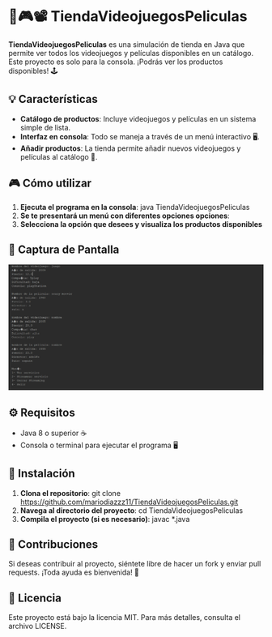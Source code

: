 # 🛒🎮📽️ TiendaVideojuegosPeliculas 

**TiendaVideojuegosPeliculas** es una simulación de tienda en Java que permite ver todos los videojuegos y películas disponibles en un catálogo. Este proyecto es solo para la consola. ¡Podrás ver los productos disponibles! 🕹️

## 💡 Características

- **Catálogo de productos**: Incluye videojuegos y películas en un sistema simple de lista.
- **Interfaz en consola**: Todo se maneja a través de un menú interactivo 🖥️.
- **Añadir productos**: La tienda permite añadir nuevos videojuegos y películas al catálogo 📝.

## 🎮 Cómo utilizar

1. **Ejecuta el programa en la consola**:
   java TiendaVideojuegosPeliculas
2. **Se te presentará un menú con diferentes opciones opciones**:
3. **Selecciona la opción que desees y visualiza los productos disponibles**

## 📸 Captura de Pantalla

![Captura de pantalla](imagenes/Tienda.png)

## ⚙️ Requisitos

- Java 8 o superior ☕
- Consola o terminal para ejecutar el programa 🖥️

## 🔧 Instalación

1. **Clona el repositorio**:
   git clone https://github.com/mariodiazzz11/TiendaVideojuegosPeliculas.git
2. **Navega al directorio del proyecto**:
   cd TiendaVideojuegosPeliculas
3. **Compila el proyecto (si es necesario)**:
   javac *.java

## 🚀 Contribuciones

Si deseas contribuir al proyecto, siéntete libre de hacer un fork y enviar pull requests. ¡Toda ayuda es bienvenida! 🤝

## 📄 Licencia

Este proyecto está bajo la licencia MIT. Para más detalles, consulta el archivo LICENSE.
